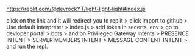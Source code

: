 https://replit.com/@devrockYT/light-light-light#index.js

click on the link and it will redirect you to replit > click import to github > Use default interpreter > index.js > add token in secerts .env > go to devloper portal > bots > and on Privileged Gateway Intents > PRESENCE INTENT > SERVER MEMBERS INTENT > MESSAGE CONTENT INTENT > and run the repl.



